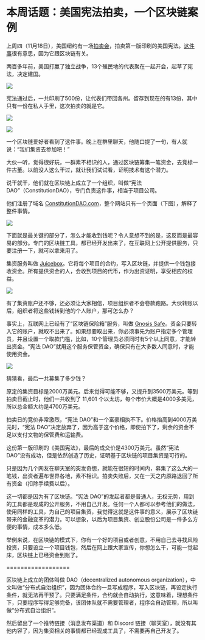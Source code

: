 # 本周话题：美国宪法拍卖，一个区块链案例

上周四（11月18日），美国纽约有一场[拍卖会](https://www.sothebys.com/en/digital-catalogues/the-constitution-of-the-united-states)，拍卖第一版印刷的美国宪法。[这件事](https://www.sohu.com/a/502141771_267106)很有意思，因为它跟区块链有关。

两百多年前，美国打赢了独立战争，13个殖民地的代表聚在一起开会，起草了宪法，决定建国。

![](https://cdn.beekka.com/blogimg/asset/202111/bg2021112118.jpg)

宪法通过后，一共印刷了500份，让代表们带回各州。留存到现在的有13份，其中只有一份在私人手里，这次拍卖的就是它。

![](https://cdn.beekka.com/blogimg/asset/202111/bg2021112119.jpg)

![](https://cdn.beekka.com/blogimg/asset/202111/bg2021112121.jpg)

一个区块链爱好者看到了这件事。晚上在群里聊天，他随口提了一句，有人就说：“我们集资去参加吧！”

大伙一听，觉得很好玩，一群素不相识的人，通过区块链筹集一笔资金，去竞标一件古董。以前没人这么干过，就让我们试试看，证明技术有这个潜力。

说干就干，他们就在区块链上成立了一个组织，叫做“宪法 DAO”（ConstitutionDAO），专门负责这件事，相当于项目公司。

他们注册了域名 [ConstitutionDAO.com](https://www.constitutiondao.com/)，整个网站只有一个页面（下图），解释了整件事情。

![](https://cdn.beekka.com/blogimg/asset/202111/bg2021112122.jpg)

下面就是最关键的部分了，怎么才能收到钱呢？令人意想不到的是，这反而是最容易的部分。专门的区块链工具，都已经开发出来了，在互联网上公开提供服务，只要注册一下，就可以拿来用了。

集资服务叫做 [Juicebox](https://juicebox.money/)。它将每个项目的合约，写入区块链，并提供一个钱包接收资金。所有提供资金的人，会收到项目的代币，作为出资证明，享受相应的权益。

![](https://cdn.beekka.com/blogimg/asset/202111/bg2021112502.webp)

有了集资账户还不够，还必须让大家相信，项目组织者不会卷款跑路。大伙转账以后，组织者将这些钱转到他的个人账户，那可怎么办？

事实上，互联网上已经有了“区块链保险箱”服务，叫做 [Gnosis Safe](https://gnosis-safe.io/)。资金只要转入它的账户，就取不出来了。如果想要取出来，你必须事先为账户指定多个管理员，并且设置一个取款门槛，比如，10个管理员必须同时有5个以上同意，才能转出资金。“宪法 DAO”就用这个服务保管资金，确保只有在大多数人同意时，才能使用资金。

![](https://cdn.beekka.com/blogimg/asset/202111/bg2021112503.webp)

猜猜看，最后一共募集了多少钱？

原定的集资目标是2000万美元。后来觉得可能不够，又提升到3500万美元。等到拍卖日截止时，他们一共收到了 11,601 个以太坊，每个市价大概是4000多美元，所以总金额大约是4700万美元。

拍卖日的竞价非常激烈，“宪法 DAO”和一个富豪相执不下。价格抬高到4000万美元时，“宪法 DAO”决定放弃了，因为高于这个价格，即使拍下了，剩余的资金不足以支付文物的保管费和运输费。

这份第一版印刷的《美国宪法》，最后的成交价是4300万美元。虽然“宪法 DAO”没有成功，但是依然创造了历史，证明基于区块链的项目集资是可行的。

只是因为几个网友在聊天室的突发奇想，就能在很短的时间内，募集了这么大的一笔钱，出资者遍布世界各地，素不相识。拍卖失败后，又在一天之内原路退回了所有资金（扣除手续费以后）。

这一切都是因为有了区块链。“宪法 DAO”的发起者都是普通人，无权无势，用到的工具都是现成的公开服务，不用自己开发。任何一个人都可以参考他们的做法，使用同样的工具，为自己的项目集资，我觉得这就是这件事的意义，展示了区块链带来的金融变革的潜力。可以想象，以后为项目集资、创立股份公司是一件多么方便的事情，成本多么低。

举例来说，在区块链的模式下，你有一个好的项目或者创意，不用自己去寻找风险投资，只要设立一个项目钱包，然后在网上跟大家宣传，你想怎么干，可能一觉起床，区块链上已经资金到账了。

==================

区块链上成立的团体叫做 DAO（decentralized autonomous organization），中文叫做“分布式自治组织”，因为团体合约一旦写成程序，写入区块链，再设定执行条件，就无法再干预了。只要满足条件，合约就会自动执行，这意味着，理想条件下，只要程序写得足够完备，该团体队就不需要管理者，程序会自动管理，所以叫做“分布式自治组织”。

然后留出了一个推特链接（消息发布渠道）和 Discord 链接（聊天室），就没有其他内容了，因为集资相关的事情都已经现成工具了，不需要再自己开发了。